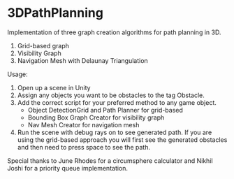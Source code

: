 # 3DPathPlanning

Implementation of three graph creation algorithms for path planning in 3D.

1. Grid-based graph
2. Visibility Graph
3. Navigation Mesh with Delaunay Triangulation

Usage:

1. Open up a scene in Unity
2. Assign any objects you want to be obstacles to the tag Obstacle.
3. Add the correct script for your preferred method to any game object.
    - Object DetectionGrid and Path Planner for grid-based
    - Bounding Box Graph Creator for visibility graph
    - Nav Mesh Creator for navigation mesh
4. Run the scene with debug rays on to see generated path. If you are using the grid-based approach you will first see the generated obstacles and then need to press space to see the path.

Special thanks to June Rhodes for a circumsphere calculator and Nikhil Joshi for a priority queue implementation.
